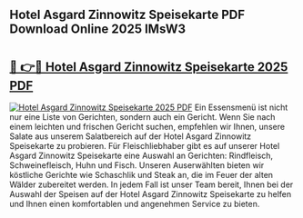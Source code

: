 ## Hotel Asgard Zinnowitz Speisekarte PDF Download Online 2025 IMsW3

# <h2><a href="http://gcdqp4g.nevu.top/?p=Hotel+Asgard+Zinnowitz+Speisekarte">🔗 👉🔴 Hotel Asgard Zinnowitz Speisekarte 2025 PDF</a></h2>

[![Hotel Asgard Zinnowitz Speisekarte 2025 PDF](https://i.imgur.com/dBaPXMq.png)](http://gcdqp4g.nevu.top/?p=Hotel+Asgard+Zinnowitz+Speisekarte)
Ein Essensmenü ist nicht nur eine Liste von Gerichten, sondern auch ein Gericht. Wenn Sie nach einem leichten und frischen Gericht suchen, empfehlen wir Ihnen, unsere Salate aus unserem Salatbereich auf der Hotel Asgard Zinnowitz Speisekarte zu probieren. Für Fleischliebhaber gibt es auf unserer Hotel Asgard Zinnowitz Speisekarte eine Auswahl an Gerichten: Rindfleisch, Schweinefleisch, Huhn und Fisch. Unseren Auserwählten bieten wir köstliche Gerichte wie Schaschlik und Steak an, die im Feuer der alten Wälder zubereitet werden. In jedem Fall ist unser Team bereit, Ihnen bei der Auswahl der Speisen auf der Hotel Asgard Zinnowitz Speisekarte zu helfen und Ihnen einen komfortablen und angenehmen Service zu bieten.
